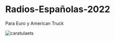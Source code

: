 # Radios-Españolas-2022
Para Euro y American Truck



![caratulaets](https://user-images.githubusercontent.com/28690995/148471905-8ebf0237-f61f-4fc4-a4c1-37a0d6bb0778.png)
